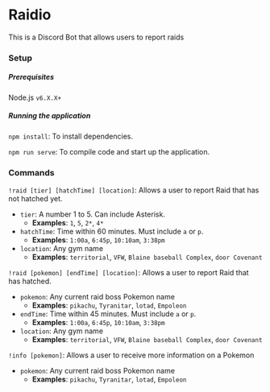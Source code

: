 # Raidio

This is a Discord Bot that allows users to report raids

### Setup
##### Prerequisites 
Node.js `v6.X.X+`

##### Running the application
`npm install`: To install dependencies.

`npm run serve`: To compile code and start up the application.

### Commands
`!raid [tier] [hatchTime] [location]`: Allows a user to report Raid that has not hatched yet.
* `tier`: A number 1 to 5. Can include Asterisk.
  * **Examples**: `1`, `5`, `2*`, `4*`
* `hatchTime`: Time within 60 minutes. Must include `a` or `p`.
  * **Examples**: `1:00a`, `6:45p`, `10:10am`, `3:38pm`
* `location`: Any gym name
  * **Examples**: `territorial`, `VFW`, `Blaine baseball Complex`, `door Covenant`
  
`!raid [pokemon] [endTime] [location]`: Allows a user to report Raid that has hatched.
* `pokemon`: Any current raid boss Pokemon name 
  * **Examples**: `pikachu`, `Tyranitar`, `lotad`, `Empoleon`
* `endTime`: Time within 45 minutes. Must include `a` or `p`. 
  * **Examples**: `1:00a`, `6:45p`, `10:10am`, `3:38pm`
* `location`: Any gym name
  * **Examples**: `territorial`, `VFW`, `Blaine baseball Complex`, `door Covenant`

`!info [pokemon]`: Allows a user to receive more information on a Pokemon
* `pokemon`: Any current raid boss Pokemon name 
  * **Examples**: `pikachu`, `Tyranitar`, `lotad`, `Empoleon`
